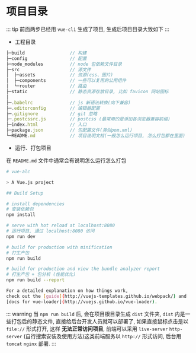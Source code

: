 # 项目目录

::: tip
前面两步已经用 `vue-cli` 生成了项目, 生成后项目目录大致如下
:::

- 工程目录

```js
├─build                 // 构建
├─config                // 配置
├─node_modules          // node 包依赖文件目录
├─src                   // 源文件
│  ├─assets             // 资源(css、图片)
│  ├─components         // 一些可以复用的公用组件
│  └─router             // 路由
├─static                // 静态资源存放目录, 比如 favicon 网站图标
│
├─.babelrc              // js 新语法转换(向下兼容)
├─.editorconfig         // 编辑器配置
├─.gitignore            // git 忽略
├─.postcssrc.js         // postcss (最常用的是添加各浏览器兼容前缀)
├─index.html            // 入口
├─package.json          // 包配置文件(类似pom.xml)
└─README.md             // 项目说明文档(一般怎么运行项目, 怎么打包都在里面)
```

- 运行、打包项目

在 `README.md` 文件中通常会有说明怎么运行怎么打包

```bash {9,13,17,21}
# vue-alc

> A Vue.js project

## Build Setup

# install dependencies
# 安装依赖包
npm install

# serve with hot reload at localhost:8080
# 运行项目, 通过 localhost:8080 访问
npm run dev

# build for production with minification
# 打生产包
npm run build

# build for production and view the bundle analyzer report
# 打生产包 + 包分析 (性能优化)
npm run build --report

For a detailed explanation on how things work,
check out the [guide](http://vuejs-templates.github.io/webpack/) and
[docs for vue-loader](http://vuejs.github.io/vue-loader).
```

::: warning
当 `npm run build` 后, 会在项目根目录生成 `dist` 文件夹, `dist` 内是一些打包后的静态文件, 直接给后台开发人员就可以部署了, 如果直接鼠标点击是以 `file://` 形式打开, 这样 **无法正常访问项目**, 前端可以采用 `live-server` `http-server` (自行搜索安装及使用方法)这类前端服务以 `http://` 形式访问, 后台用 `tomcat` `nginx` 部署.
:::